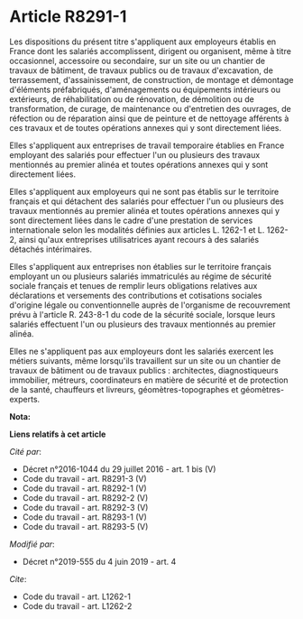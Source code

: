 # Article R8291-1

Les dispositions du présent titre s'appliquent aux employeurs établis en France dont les salariés accomplissent, dirigent ou
organisent, même à titre occasionnel, accessoire ou secondaire, sur un site ou un chantier de travaux de bâtiment, de travaux
publics ou de travaux d'excavation, de terrassement, d'assainissement, de construction, de montage et démontage d'éléments
préfabriqués, d'aménagements ou équipements intérieurs ou extérieurs, de réhabilitation ou de rénovation, de démolition ou de
transformation, de curage, de maintenance ou d'entretien des ouvrages, de réfection ou de réparation ainsi que de peinture et
de nettoyage afférents à ces travaux et de toutes opérations annexes qui y sont directement liées.

Elles s'appliquent aux entreprises de travail temporaire établies en France employant des salariés pour effectuer l'un ou
plusieurs des travaux mentionnés au premier alinéa et toutes opérations annexes qui y sont directement liées.

Elles s'appliquent aux employeurs qui ne sont pas établis sur le territoire français et qui détachent des salariés pour
effectuer l'un ou plusieurs des travaux mentionnés au premier alinéa et toutes opérations annexes qui y sont directement
liées dans le cadre d'une prestation de services internationale selon les modalités définies aux articles L. 1262-1 et L.
1262-2, ainsi qu'aux entreprises utilisatrices ayant recours à des salariés détachés intérimaires.

Elles s'appliquent aux entreprises non établies sur le territoire français employant un ou plusieurs salariés immatriculés au
régime de sécurité sociale français et tenues de remplir leurs obligations relatives aux déclarations et versements des
contributions et cotisations sociales d'origine légale ou conventionnelle auprès de l'organisme de recouvrement prévu à
l'article R. 243-8-1 du code de la sécurité sociale, lorsque leurs salariés effectuent l'un ou plusieurs des travaux
mentionnés au premier alinéa.

Elles ne s'appliquent pas aux employeurs dont les salariés exercent les métiers suivants, même lorsqu'ils travaillent sur un
site ou un chantier de travaux de bâtiment ou de travaux publics : architectes, diagnostiqueurs immobilier, métreurs,
coordinateurs en matière de sécurité et de protection de la santé, chauffeurs et livreurs, géomètres-topographes et
géomètres-experts.

**Nota:**



**Liens relatifs à cet article**

_Cité par_:

  - Décret n°2016-1044 du 29 juillet 2016 - art. 1 bis (V)
  - Code du travail - art. R8291-3 (V)
  - Code du travail - art. R8292-1 (V)
  - Code du travail - art. R8292-2 (V)
  - Code du travail - art. R8292-3 (V)
  - Code du travail - art. R8293-1 (V)
  - Code du travail - art. R8293-5 (V)

_Modifié par_:

  - Décret n°2019-555 du 4 juin 2019 - art. 4

_Cite_:

  - Code du travail - art. L1262-1
  - Code du travail - art. L1262-2
